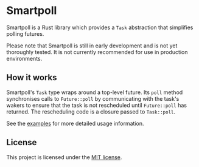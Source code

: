 # Smartpoll

Smartpoll is a Rust library which provides a `Task` abstraction that simplifies polling futures.

Please note that Smartpoll is still in early development and is not yet thoroughly tested.
It is not currently recommended for use in production environments.

## How it works

Smartpoll's `Task` type wraps around a top-level future. Its `poll` method synchronises calls to
`Future::poll` by communicating with the task's wakers to ensure that the task is not rescheduled
until `Future::poll` has returned. The rescheduling code is a closure passed to `Task::poll`.

See the [examples](examples) for more detailed usage information.

## License

This project is licensed under the [MIT license](LICENSE).